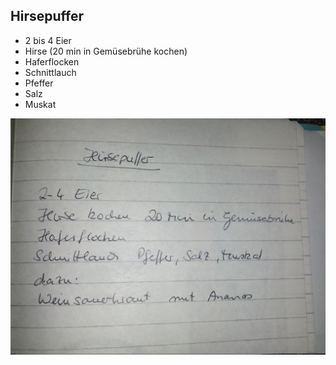 ## Hirsepuffer

- 2 bis 4 Eier
- Hirse (20 min in Gemüsebrühe kochen)
- Haferflocken
- Schnittlauch
- Pfeffer
- Salz
- Muskat

![Hirsepuffer](img/hirsepuffer.jpg)

<link rel="stylesheet" href="css/rezepte.css">
